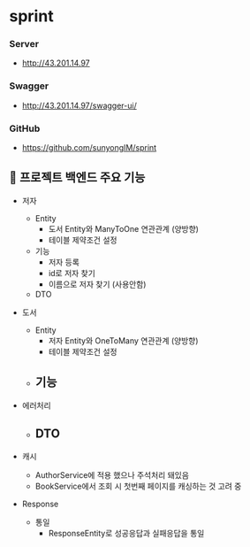 # sprint

### Server
- http://43.201.14.97

### Swagger
- http://43.201.14.97/swagger-ui/


### GitHub
- https://github.com/sunyongIM/sprint


## 🔑 프로젝트 백엔드 주요 기능
  
* 저자
  - Entity
    - 도서 Entity와 ManyToOne 연관관계 (양방향)
    - 테이블 제약조건 설정
  - 기능
    - 저자 등록
    - id로 저자 찾기
    - 이름으로 저자 찾기 (사용안함)
  - DTO
  
* 도서
  - Entity
    - 저자 Entity와 OneToMany 연관관계 (양방향)
    - 테이블 제약조건 설정
  - 기능
    - 

* 에러처리
  - DTO
    - 

* 캐시 
  - AuthorService에 적용 했으나 주석처리 돼있음
  - BookService에서 조회 시 첫번째 페이지를 캐싱하는 것 고려 중
  
* Response
  - 통일
    - ResponseEntity<HttpResponse>로 성공응답과 실패응답을 통일
